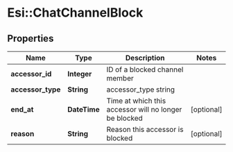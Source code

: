 # Esi::ChatChannelBlock

## Properties
Name | Type | Description | Notes
------------ | ------------- | ------------- | -------------
**accessor_id** | **Integer** | ID of a blocked channel member | 
**accessor_type** | **String** | accessor_type string | 
**end_at** | **DateTime** | Time at which this accessor will no longer be blocked | [optional] 
**reason** | **String** | Reason this accessor is blocked | [optional] 



